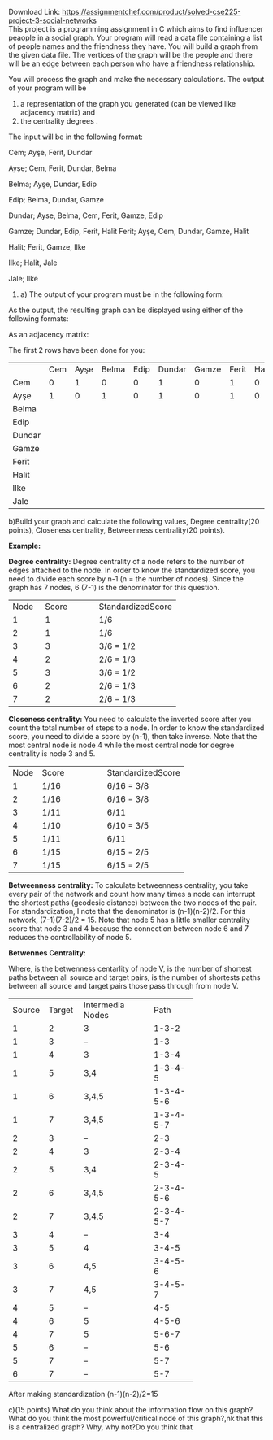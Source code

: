 Download Link: https://assignmentchef.com/product/solved-cse225-project-3-social-networks
<br>
This project is a programming assignment in C which aims to find influencer peaople in a social graph. Your program will read a data file containing a list of people names and the friendness they have. You will build a graph from the given data file. The vertices of the graph will be the people and there will be an edge between each person who have a friendness relationship.

You will process the graph and make the necessary calculations. The output of your program will be

<ol>

 <li>a representation of the graph you generated (can be viewed like adjacency matrix) and</li>

 <li>the centrality degrees .</li>

</ol>




The input will be in the following format:




Cem; Ayşe, Ferit, Dundar

Ayşe; Cem, Ferit, Dundar, Belma

Belma; Ayşe, Dundar, Edip

Edip; Belma, Dundar, Gamze

Dundar; Ayse, Belma, Cem, Ferit, Gamze, Edip

Gamze; Dundar, Edip, Ferit, Halit Ferit; Ayşe, Cem, Dundar, Gamze, Halit

Halit; Ferit, Gamze, Ilke

Ilke; Halit, Jale

Jale; Ilke

<ol>

 <li>a)  The output of your program must be in the following form:</li>

</ol>

As the output, the resulting graph can be displayed using either of the following formats:

As an adjacency matrix:

The first 2 rows have been done for you:

<table width="948">

 <tbody>

  <tr>

   <td width="102"> </td>

   <td width="74">Cem</td>

   <td width="79">Ayşe</td>

   <td width="86">Belma</td>

   <td width="77">Edip</td>

   <td width="91">Dundar</td>

   <td width="89">Gamze</td>

   <td width="77">Ferit</td>

   <td width="79">Halit</td>

   <td width="121">Ilke</td>

   <td width="73">Jale</td>

  </tr>

  <tr>

   <td width="102">Cem</td>

   <td width="74">0</td>

   <td width="79">1</td>

   <td width="86">0</td>

   <td width="77">0</td>

   <td width="91">1</td>

   <td width="89">0</td>

   <td width="77">1</td>

   <td width="79">0</td>

   <td width="121">0</td>

   <td width="73">0</td>

  </tr>

  <tr>

   <td width="102">Ayşe</td>

   <td width="74">1</td>

   <td width="79">0</td>

   <td width="86">1</td>

   <td width="77">0</td>

   <td width="91">1</td>

   <td width="89">0</td>

   <td width="77">1</td>

   <td width="79">0</td>

   <td width="121">0</td>

   <td width="73">0</td>

  </tr>

  <tr>

   <td width="102">Belma</td>

   <td width="74"> </td>

   <td width="79"> </td>

   <td width="86"> </td>

   <td width="77"> </td>

   <td width="91"> </td>

   <td width="89"> </td>

   <td width="77"> </td>

   <td width="79"> </td>

   <td width="121"> </td>

   <td width="73"> </td>

  </tr>

  <tr>

   <td width="102">Edip</td>

   <td width="74"> </td>

   <td width="79"> </td>

   <td width="86"> </td>

   <td width="77"> </td>

   <td width="91"> </td>

   <td width="89"> </td>

   <td width="77"> </td>

   <td width="79"> </td>

   <td width="121"> </td>

   <td width="73"> </td>

  </tr>

  <tr>

   <td width="102">Dundar</td>

   <td width="74"> </td>

   <td width="79"> </td>

   <td width="86"> </td>

   <td width="77"> </td>

   <td width="91"> </td>

   <td width="89"> </td>

   <td width="77"> </td>

   <td width="79"> </td>

   <td width="121"> </td>

   <td width="73"> </td>

  </tr>

  <tr>

   <td width="102">Gamze</td>

   <td width="74"> </td>

   <td width="79"> </td>

   <td width="86"> </td>

   <td width="77"> </td>

   <td width="91"> </td>

   <td width="89"> </td>

   <td width="77"> </td>

   <td width="79"> </td>

   <td width="121"> </td>

   <td width="73"> </td>

  </tr>

  <tr>

   <td width="102">Ferit</td>

   <td width="74"> </td>

   <td width="79"> </td>

   <td width="86"> </td>

   <td width="77"> </td>

   <td width="91"> </td>

   <td width="89"> </td>

   <td width="77"> </td>

   <td width="79"> </td>

   <td width="121"> </td>

   <td width="73"> </td>

  </tr>

  <tr>

   <td width="102">Halit</td>

   <td width="74"> </td>

   <td width="79"> </td>

   <td width="86"> </td>

   <td width="77"> </td>

   <td width="91"> </td>

   <td width="89"> </td>

   <td width="77"> </td>

   <td width="79"> </td>

   <td width="121"> </td>

   <td width="73"> </td>

  </tr>

  <tr>

   <td width="102">Ilke</td>

   <td width="74"> </td>

   <td width="79"> </td>

   <td width="86"> </td>

   <td width="77"> </td>

   <td width="91"> </td>

   <td width="89"> </td>

   <td width="77"> </td>

   <td width="79"> </td>

   <td width="121"> </td>

   <td width="73"> </td>

  </tr>

  <tr>

   <td width="102">Jale</td>

   <td width="74"> </td>

   <td width="79"> </td>

   <td width="86"> </td>

   <td width="77"> </td>

   <td width="91"> </td>

   <td width="89"> </td>

   <td width="77"> </td>

   <td width="79"> </td>

   <td width="121"> </td>

   <td width="73"> </td>

  </tr>

 </tbody>

</table>




b)Build your graph and calculate the following values, Degree centrality(20 points), Closeness centrality, Betweenness centrality(20 points).

<strong>Example: </strong>

<strong>Degree centrality:</strong> Degree centrality of a node refers to the number of edges attached to the node.  In order to know the standardized score, you need to divide each score by n-1 (n = the number of nodes).  Since the graph has 7 nodes, 6 (7-1) is the denominator for this question.

<table width="243">

 <tbody>

  <tr>

   <td width="48">Node</td>

   <td width="90">Score</td>

   <td width="105">StandardizedScore</td>

  </tr>

  <tr>

   <td width="48">1</td>

   <td width="90"> 1</td>

   <td width="105"> 1/6</td>

  </tr>

  <tr>

   <td width="48">2</td>

   <td width="90"> 1</td>

   <td width="105"> 1/6</td>

  </tr>

  <tr>

   <td width="48">3</td>

   <td width="90"> 3</td>

   <td width="105"> 3/6 = 1/2</td>

  </tr>

  <tr>

   <td width="48">4</td>

   <td width="90"> 2</td>

   <td width="105">2/6 = 1/3</td>

  </tr>

  <tr>

   <td width="48">5</td>

   <td width="90"> 3</td>

   <td width="105"> 3/6 = 1/2</td>

  </tr>

  <tr>

   <td width="48">6</td>

   <td width="90"> 2</td>

   <td width="105"> 2/6  = 1/3</td>

  </tr>

  <tr>

   <td width="48">7</td>

   <td width="90"> 2</td>

   <td width="105"> 2/6 = 1/3</td>

  </tr>

 </tbody>

</table>




<strong>Closeness centrality:</strong> You need to calculate the inverted score after you count the total number of steps to a node.  In order to know the standardized score, you need to divide a score by (n-1), then take inverse.  Note that the most central node is node 4 while the most central node for degree centrality is node 3 and 5.

<table width="243">

 <tbody>

  <tr>

   <td width="42">Node</td>

   <td width="112">Score</td>

   <td width="88">StandardizedScore</td>

  </tr>

  <tr>

   <td width="42">1</td>

   <td width="112"> 1/16</td>

   <td width="88"> 6/16 = 3/8</td>

  </tr>

  <tr>

   <td width="42">2</td>

   <td width="112"> 1/16</td>

   <td width="88"> 6/16 = 3/8</td>

  </tr>

  <tr>

   <td width="42">3</td>

   <td width="112"> 1/11</td>

   <td width="88">6/11</td>

  </tr>

  <tr>

   <td width="42">4</td>

   <td width="112"> 1/10</td>

   <td width="88"> 6/10 = 3/5</td>

  </tr>

  <tr>

   <td width="42">5</td>

   <td width="112"> 1/11</td>

   <td width="88">6/11</td>

  </tr>

  <tr>

   <td width="42">6</td>

   <td width="112"> 1/15</td>

   <td width="88"> 6/15 = 2/5</td>

  </tr>

  <tr>

   <td width="42">7</td>

   <td width="112"> 1/15</td>

   <td width="88"> 6/15 = 2/5</td>

  </tr>

 </tbody>

</table>




<strong>Betweenness centrality:</strong> To calculate betweenness centrality, you take every pair of the network and count how many times a node can interrupt the shortest paths (geodesic distance) between the two nodes of the pair. For standardization, I note that the denominator is (n-1)(n-2)/2. For this network, (7-1)(7-2)/2 = 15.  Note that node 5 has a little smaller centrality score that node 3 and 4 because the connection between node 6 and 7 reduces the controllability of node 5.

<strong>Betwennes Centrality: </strong>

Where,         is the betwenness centarlity of node V,   is the number of shortest paths between all source and target pairs,  is the number of shortests paths between all source and target pairs those pass through from node V.

<table width="299">

 <tbody>

  <tr>

   <td width="55">Source</td>

   <td width="53">Target</td>

   <td width="122">Intermedia Nodes</td>

   <td width="70">Path</td>

  </tr>

  <tr>

   <td width="55">1</td>

   <td width="53">2</td>

   <td width="122">3</td>

   <td width="70">1-3-2</td>

  </tr>

  <tr>

   <td width="55">1</td>

   <td width="53">3</td>

   <td width="122">–</td>

   <td width="70">1-3</td>

  </tr>

  <tr>

   <td width="55">1</td>

   <td width="53">4</td>

   <td width="122">3</td>

   <td width="70">1-3-4</td>

  </tr>

  <tr>

   <td width="55">1</td>

   <td width="53">5</td>

   <td width="122">3,4</td>

   <td width="70">1-3-4-5</td>

  </tr>

  <tr>

   <td width="55">1</td>

   <td width="53">6</td>

   <td width="122">3,4,5</td>

   <td width="70">1-3-4-5-6</td>

  </tr>

  <tr>

   <td width="55">1</td>

   <td width="53">7</td>

   <td width="122">3,4,5</td>

   <td width="70">1-3-4-5-7</td>

  </tr>

  <tr>

   <td width="55">2</td>

   <td width="53">3</td>

   <td width="122">–</td>

   <td width="70">2-3</td>

  </tr>

  <tr>

   <td width="55">2</td>

   <td width="53">4</td>

   <td width="122">3</td>

   <td width="70">2-3-4</td>

  </tr>

  <tr>

   <td width="55">2</td>

   <td width="53">5</td>

   <td width="122">3,4</td>

   <td width="70">2-3-4-5</td>

  </tr>

  <tr>

   <td width="55">2</td>

   <td width="53">6</td>

   <td width="122">3,4,5</td>

   <td width="70">2-3-4-5-6</td>

  </tr>

  <tr>

   <td width="55">2</td>

   <td width="53">7</td>

   <td width="122">3,4,5</td>

   <td width="70">2-3-4-5-7</td>

  </tr>

  <tr>

   <td width="55">3</td>

   <td width="53">4</td>

   <td width="122">–</td>

   <td width="70">3-4</td>

  </tr>

  <tr>

   <td width="55">3</td>

   <td width="53">5</td>

   <td width="122">4</td>

   <td width="70">3-4-5</td>

  </tr>

  <tr>

   <td width="55">3</td>

   <td width="53">6</td>

   <td width="122">4,5</td>

   <td width="70">3-4-5-6</td>

  </tr>

  <tr>

   <td width="55">3</td>

   <td width="53">7</td>

   <td width="122">4,5</td>

   <td width="70">3-4-5-7</td>

  </tr>

  <tr>

   <td width="55">4</td>

   <td width="53">5</td>

   <td width="122">–</td>

   <td width="70">4-5</td>

  </tr>

  <tr>

   <td width="55">4</td>

   <td width="53">6</td>

   <td width="122">5</td>

   <td width="70">4-5-6</td>

  </tr>

  <tr>

   <td width="55">4</td>

   <td width="53">7</td>

   <td width="122">5</td>

   <td width="70">5-6-7</td>

  </tr>

  <tr>

   <td width="55">5</td>

   <td width="53">6</td>

   <td width="122">–</td>

   <td width="70">5-6</td>

  </tr>

  <tr>

   <td width="55">5</td>

   <td width="53">7</td>

   <td width="122">–</td>

   <td width="70">5-7</td>

  </tr>

  <tr>

   <td width="55">6</td>

   <td width="53">7</td>

   <td width="122">–</td>

   <td width="70">5-7</td>

  </tr>

 </tbody>

</table>










After making standardization (n-1)(n-2)/2=15







c)(15 points) What do you think about the information flow on this graph? What do you think the most powerful/critical node of this graph?,nk that this is a centralized graph? Why, why not?Do you think that